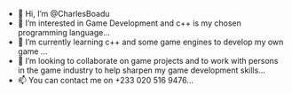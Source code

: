 - 👋 Hi, I’m @CharlesBoadu
- 👀 I’m interested in Game Development and c++ is my chosen programming language...
- 🌱 I’m currently learning c++ and some game engines to develop my own game ...
- 💞️ I’m looking to collaborate on game projects and to work with persons in the game industry to help sharpen my game development skills...
- 📫 You can contact me on +233 020 516 9476...

<!---
CharlesBoadu/CharlesBoadu is a ✨ special ✨ repository because its `README.md` (this file) appears on your GitHub profile.
You can click the Preview link to take a look at your changes.
--->
